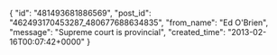  {
   "id": "481493681886569",
   "post_id": "462493170453287_480677688634835",
   "from_name": "Ed O'Brien",
   "message": "Supreme court is provincial",
   "created_time": "2013-02-16T00:07:42+0000"
 }
